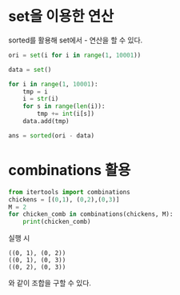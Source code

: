 # set을 이용한 연산

sorted를 활용해 set에서 - 연산을 할 수 있다.

``` python
ori = set(i for i in range(1, 10001))

data = set()

for i in range(1, 10001):
    tmp = i
    i = str(i)
    for s in range(len(i)):
        tmp += int(i[s])
    data.add(tmp)

ans = sorted(ori - data)
```

# combinations 활용

``` python
from itertools import combinations
chickens = [(0,1), (0,2),(0,3)]
M = 2
for chicken_comb in combinations(chickens, M):
    print(chicken_comb)
```
실행 시

```
((0, 1), (0, 2))
((0, 1), (0, 3))
((0, 2), (0, 3))
```

와 같이 조합을 구할 수 있다.
